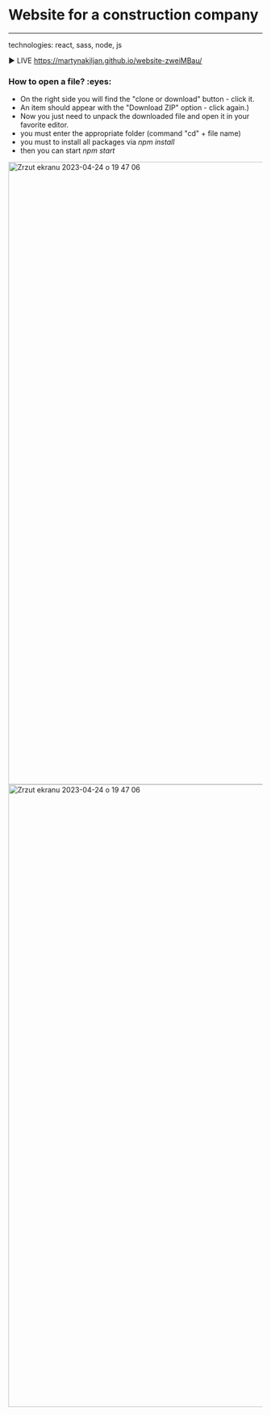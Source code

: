 
<h1> Website for  a construction company </h1>

-------

technologies: react, sass, node, js 

:arrow_forward: LIVE https://martynakiljan.github.io/website-zweiMBau/

<h3>How to open a file? :eyes: </h3>

* On the right side you will find the "clone or download" button - click it.
* An item should appear with the "Download ZIP" option - click again.)
* Now you just need to unpack the downloaded file and open it in your favorite editor.
* you must enter the appropriate folder (command "cd" + file name)
* you must to install all packages via *npm install*
* then you can start *npm start*


<img width="1232" alt="Zrzut ekranu 2023-04-24 o 19 47 06" src="https://user-images.githubusercontent.com/59742201/234076586-004a2fbd-df6c-4932-bb5b-b67eb56605ad.png">


<img width="1232" alt="Zrzut ekranu 2023-04-24 o 19 47 06" src="https://user-images.githubusercontent.com/59742201/234075781-5301757d-bd73-4c75-aff5-593075050992.png">
